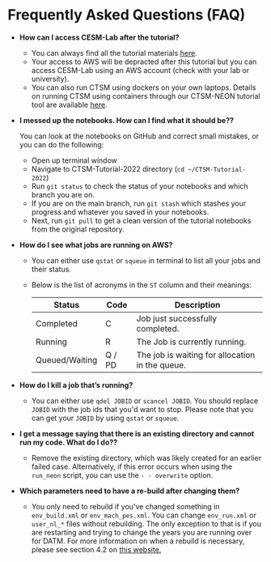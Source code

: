 # Frequently Asked Questions (FAQ)

* **How can I access CESM-Lab after the tutorial?**
  - You can always find all the tutorial materials [here](https://ncar.github.io/CTSM-Tutorial-2022/README.html). 
  - Your access to AWS will be depracted after this tutorial but you can access CESM-Lab using an AWS account (check with your lab or university).
  - You can also run CTSM using dockers on your own laptops. Details on running CTSM using containers through our CTSM-NEON tutorial tool are available [here](https://ncar.github.io/NEON-visualization/).

* **I messed up the notebooks. How can I find what it should be??**

    You can look at the notebooks on GitHub and correct small mistakes, or you can do the following:
     - Open up terminal window
     - Navigate to CTSM-Tutorial-2022 directory (`cd ~/CTSM-Tutorial-2022`)
     - Run `git status` to check the status of your notebooks and which branch you are on. 
     - If you are on the main branch, run `git stash` which stashes your progress and whatever you saved in your notebooks. 
     - Next, run `git pull` to get a clean version of the tutorial notebooks from the original repository. 

* **How do I see what jobs are running on AWS?**
  - You can either use `qstat` or `squeue` in terminal to list all your jobs and their status. 
  - Below is the list of acronyms in the `ST` column and their meanings:

    | Status | Code | Description |
    | --- | ----------- | ----------- |
    | Completed | C | Job just successfully completed. |
    | Running | R | The Job is currently running. |
    | Queued/Waiting | Q / PD | The job is waiting for allocation in the queue. |


* **How do I kill a job that’s running?**
  - You can either use `qdel JOBID` or `scancel JOBID`. You should replace `JOBID` with the job ids that you'd want to stop. Please note that you can get your `JOBID` by using `qstat` or `squeue`.


* **I get a message saying that there is an existing directory and cannot run my code. What do I do??**

    * Remove the existing directory, which was likely created for an earlier failed case. Alternatively, if this error occurs when using the `run_neon` script, you can use the `- - overwrite` option.

* **Which parameters need to have a re-build after changing them?**

    * You only need to rebuild if you've changed something in `env_build.xml` or `env_mach_pes.xml`. You can change `env_run.xml` or `user_nl_*` files without rebuilding. The only exception to that is if you are restarting and trying to change the years you are running over for DATM. For more information on when a rebuild is necessary, please see section 4.2 on [this website.](https://esmci.github.io/cime/versions/ufs_release_v1.0/html/users_guide/building-a-case.html)


